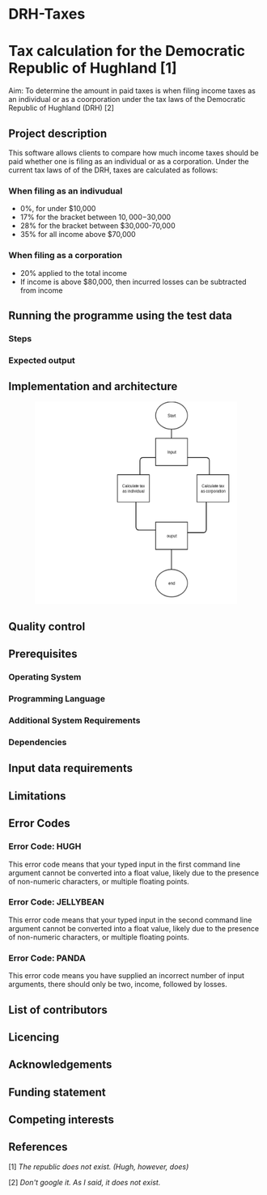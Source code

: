# DRH-Taxes
# Tax calculation for the Democratic Republic of Hughland [1]

Aim: To determine the amount in paid taxes is when filing income taxes as an individual or as a coorporation under the tax laws of the Democratic Republic of Hughland (DRH) [2]

## Project description
This software allows clients to compare how much income taxes should be paid whether one is filing as an individual or as a corporation. 
Under the current tax laws of of the DRH, taxes are calculated as follows:

### When filing as an indivudual
- 0%, for under $10,000
- 17% for the bracket between $10,000-$30,000
- 28% for the bracket between $30,000-70,000
- 35% for all income above $70,000

### When filing as a corporation
- 20% applied to the total income
- If income is above $80,000, then incurred losses can be subtracted from income

## Running the programme using the test data
### Steps
### Expected output

## Implementation and architecture

<center><img src=images/DRH-taxes-top-level-flowchart.png width=400 height=400 /></center>

## Quality control

## Prerequisites

### Operating System

### Programming Language

### Additional System Requirements

### Dependencies

## Input data requirements

## Limitations

## Error Codes

### Error Code: HUGH
This error code means that your typed input in the first command line argument cannot be converted into a float value, likely due to the presence of non-numeric characters, or multiple floating points.

### Error Code: JELLYBEAN
This error code means that your typed input in the second command line argument cannot be converted into a float value, likely due to the presence of non-numeric characters, or multiple floating points.

### Error Code: PANDA
This error code means you have supplied an incorrect number of input arguments, there should only be two, income, followed by losses.

## List of contributors

## Licencing

## Acknowledgements

## Funding statement

## Competing interests

## References






[1] *The republic does not exist. (Hugh, however, does)*

[2] *Don't google it. As I said, it does not exist.*
